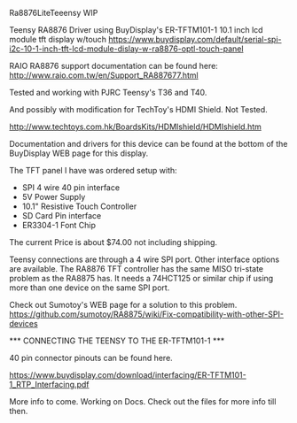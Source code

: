 Ra8876LiteTeeensy WIP

Teensy RA8876 Driver using BuyDisplay's ER-TFTM101-1 10.1 inch lcd module tft display w/touch
https://www.buydisplay.com/default/serial-spi-i2c-10-1-inch-tft-lcd-module-dislay-w-ra8876-optl-touch-panel

RAIO RA8876 support documentation can be found here:
http://www.raio.com.tw/en/Support_RA887677.html

Tested and working with PJRC Teensy's T36 and T40.

And possibly with modification for TechToy's HDMI Shield.
Not Tested.

http://www.techtoys.com.hk/BoardsKits/HDMIshield/HDMIshield.htm

Documentation and drivers for this device can be found
at the bottom of the BuyDisplay WEB page for this display.

The TFT panel I have was ordered setup with:
 - SPI 4 wire 40 pin interface
 - 5V Power Supply
 - 10.1" Resistive Touch Controller
 - SD Card Pin interface
 - ER3304-1 Font Chip
 
The current Price is about $74.00 not including shipping.

Teensy connections are through a 4 wire SPI port. Other interface options are available.
The RA8876 TFT controller has the same MISO tri-state problem as the RA8875 has. It needs a 74HCT125 or similar
chip if using more than one device on the same SPI port.

Check out Sumotoy's WEB page for a solution to this problem.
https://github.com/sumotoy/RA8875/wiki/Fix-compatibility-with-other-SPI-devices

*** CONNECTING THE TEENSY TO THE ER-TFTM101-1 ***

40 pin connector pinouts can be found here.

https://www.buydisplay.com/download/interfacing/ER-TFTM101-1_RTP_Interfacing.pdf




More info to come. Working on Docs. Check out the files for more info till then.
